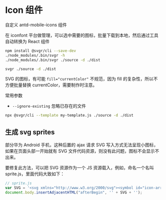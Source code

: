 # Icon 组件

自定义 antd-mobile-icons 组件

在 iconfont 平台做管理，可以选中需要的图标，批量下载到本地，然后通过工具自动转换为 React 组件

```bash
npm install @svgr/cli --save-dev
./node_modules/.bin/svgr -h
./node_modules/.bin/svgr ./source -d ./dist

svgr ./source -d ./dist
```

SVG 的图标，有可能 `fill="currentColor"` 不规范，因为 fill 的复杂性，所以不方便批量替换 currentColor，需要制作时注意。

常用参数

- `--ignore-existing` 忽略已存在的文件

```bash
npx @svgr/cli --template my-template.js ./source -d ./dist
```

## 生成 svg sprites

部分华为 Android 手机，这种后置的 ajax 请求 SVG 写入方式无法呈现小图标，如果在页面头部一开始就有 SVG 文件代码资源，则没有此问题，图标不会显示不出来。

要修复此方法，可以把 SVG 资源作为一个 JS 资源载入，例如，命名一个名叫 sprite.js，里面代码大致如下：

```js
// sprite.js
var SVG = '<svg xmlns="http://www.w3.org/2000/svg"><symbol id="icon-arrow-l" viewBox="0 0 8 16"><path d="M.146 7.646a.5.5 0 0 0 0 .708l7 7a.5.5 0 0 0 .708-.708l-7-7v.708l7-7a.5.5 0 0 0-.708-.708l-7 7z"/></symbol><symbol id="icon-arrow-r" viewBox="0 0 7 12"><path d="M6.146 6.354v-.708l-5.5 5.5a.5.5 0 0 0 .708.708l5.5-5.5a.5.5 0 0 0 0-.708l-5.5-5.5a.5.5 0 1 0-.708.708l5.5 5.5z"/></symbol></svg>';
document.body.insertAdjacentHTML("afterBegin", '' + SVG + '');
```

<script src="sprite.js"></script>
